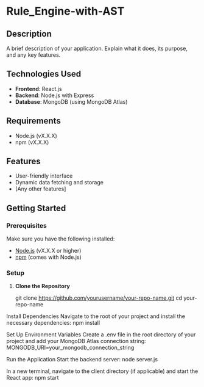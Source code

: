 # Rule_Engine-with-AST

## Description
A brief description of your application. Explain what it does, its purpose, and any key features.

## Technologies Used
- **Frontend**: React.js
- **Backend**: Node.js with Express
- **Database**: MongoDB (using MongoDB Atlas)

## Requirements
- Node.js (vX.X.X)
- npm (vX.X.X)

## Features
- User-friendly interface
- Dynamic data fetching and storage
- [Any other features]

## Getting Started

### Prerequisites
Make sure you have the following installed:
- [Node.js](https://nodejs.org/) (vX.X.X or higher)
- [npm](https://www.npmjs.com/get-npm) (comes with Node.js)

### Setup

1. **Clone the Repository**

   git clone https://github.com/yourusername/your-repo-name.git
   cd your-repo-name



Install Dependencies Navigate to the root of your project and install the necessary dependencies:
npm install



Set Up Environment Variables Create a .env file in the root directory of your project and add your MongoDB Atlas connection string:
MONGODB_URI=your_mongodb_connection_string


Run the Application Start the backend server:
node server.js


In a new terminal, navigate to the client directory (if applicable) and start the React app:
npm start

